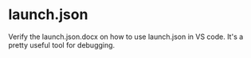 # launch.json

Verify the launch.json.docx on how to use launch.json in VS code. It's a pretty useful tool for debugging.
